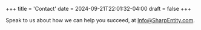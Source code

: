 +++
title = 'Contact'
date = 2024-09-21T22:01:32-04:00
draft = false
+++

Speak to us about how we can help you succeed, at Info@SharpEntity.com.


